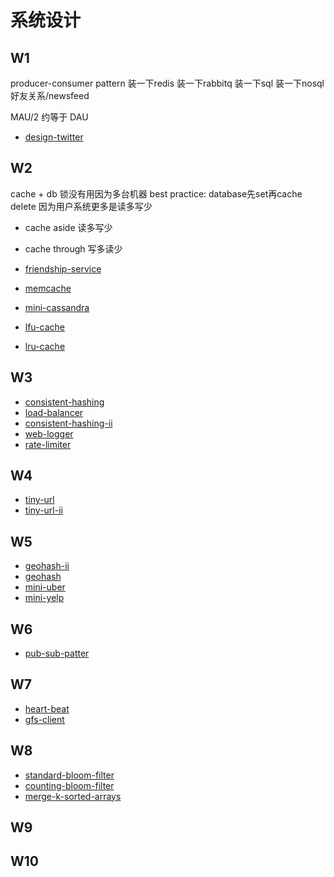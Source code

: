 # 系统设计

## W1

producer-consumer pattern
装一下redis
装一下rabbitq
装一下sql
装一下nosql 好友关系/newsfeed

MAU/2 约等于 DAU

- [design-twitter](https://www.lintcode.com/problem/design-twitter)

## W2

cache + db
锁没有用因为多台机器
best practice: database先set再cache delete
因为用户系统更多是读多写少

- cache aside 读多写少
- cache through 写多读少

- [friendship-service](https://www.lintcode.com/problem/friendship-service)
- [memcache](https://www.lintcode.com/problem/memcache)
- [mini-cassandra](https://www.lintcode.com/problem/mini-cassandra)
- [lfu-cache](https://www.lintcode.com/problem/lfu-cache)
- [lru-cache](https://www.lintcode.com/problem/lru-cache)

## W3

- [consistent-hashing](https://www.lintcode.com/problem/consistent-hashing)
- [load-balancer](https://www.lintcode.com/problem/load-balancer)
- [consistent-hashing-ii](https://www.lintcode.com/problem/consistent-hashing-ii)
- [web-logger](https://www.lintcode.com/problem/web-logger)
- [rate-limiter](https://www.lintcode.com/problem/rate-limiter)

## W4

- [tiny-url](https://www.lintcode.com/problem/tiny-url/description?_from=ladder&&fromId=75)
- [tiny-url-ii](https://www.lintcode.com/problem/tiny-url-ii/description?_from=ladder&&fromId=75)

## W5

- [geohash-ii](https://www.lintcode.com/problem/geohash-ii/description?_from=ladder&&fromId=75)
- [geohash](https://www.lintcode.com/problem/geohash/description?_from=ladder&&fromId=75)
- [mini-uber](https://www.lintcode.com/problem/mini-uber/description?_from=ladder&&fromId=75)
- [mini-yelp](https://www.lintcode.com/problem/mini-yelp/description?_from=ladder&&fromId=75)

## W6

- [pub-sub-patter](https://www.lintcode.com/problem/pub-sub-pattern/description?_from=ladder&&fromId=75)

## W7

- [heart-beat](https://www.lintcode.com/problem/heart-beat/description?_from=ladder&&fromId=75)
- [gfs-client](https://www.lintcode.com/problem/gfs-client/description?_from=ladder&&fromId=75)

## W8

- [standard-bloom-filter](https://www.lintcode.com/problem/standard-bloom-filter/description?_from=ladder&&fromId=75)
- [counting-bloom-filter](https://www.lintcode.com/problem/counting-bloom-filter/description?_from=ladder&&fromId=75)
- [merge-k-sorted-arrays](https://www.lintcode.com/problem/merge-k-sorted-arrays/?_from=ladder&&fromId=75)

## W9

## W10